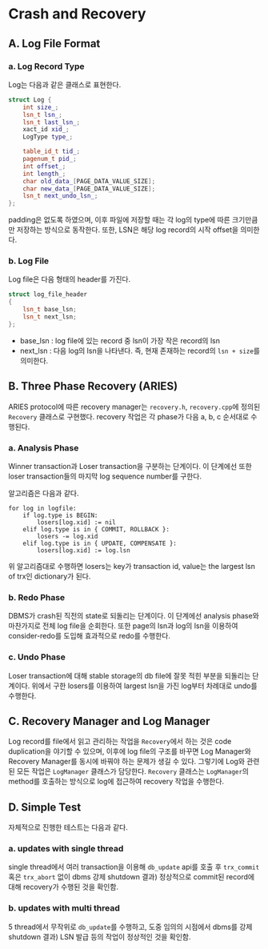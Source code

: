 # Crash and Recovery

## A. Log File Format
### a. Log Record Type
Log는 다음과 같은 클래스로 표현한다.

```c++
struct Log {
    int size_;
    lsn_t lsn_;
    lsn_t last_lsn_;
    xact_id xid_;
    LogType type_;

    table_id_t tid_;
    pagenum_t pid_;
    int offset_;
    int length_;
    char old_data_[PAGE_DATA_VALUE_SIZE];
    char new_data_[PAGE_DATA_VALUE_SIZE];
    lsn_t next_undo_lsn_;
};
```
padding은 없도록 하였으며, 이후 파일에 저장할 때는 각 log의 type에 따른 크기만큼만 저장하는 방식으로 동작한다. 또한, LSN은 해당 log record의 시작 offset을 의미한다.

### b. Log File
Log file은 다음 형태의 header를 가진다.

```c++
struct log_file_header
{
    lsn_t base_lsn;
    lsn_t next_lsn;
};
```

- base_lsn : log file에 있는 record 중 lsn이 가장 작은 record의 lsn
- next_lsn : 다음 log의 lsn을 나타낸다. 즉, 현재 존재하는 record의 `lsn + size`를 의미한다.

## B. Three Phase Recovery (ARIES)
ARIES protocol에 따른 recovery manager는 `recovery.h`, `recovery.cpp`에 정의된 `Recovery` 클래스로 구현했다. recovery 작업은 각 phase가 다음 a, b, c 순서대로 수행된다.

### a. Analysis Phase
Winner transaction과 Loser transaction을 구분하는 단계이다. 이 단계에선 또한 loser transaction들의 마지막 log sequence number를 구한다.

알고리즘은 다음과 같다.

```
for log in logfile:
    if log.type is BEGIN:
        losers[log.xid] := nil
    elif log.type is in { COMMIT, ROLLBACK }:
        losers -= log.xid
    elif log.type is in { UPDATE, COMPENSATE }:
        losers[log.xid] := log.lsn
```

위 알고리즘대로 수행하면 losers는 key가 transaction id, value는 the largest lsn of trx인 dictionary가 된다.

### b. Redo Phase
DBMS가 crash된 직전의 state로 되돌리는 단계이다. 이 단계에선 analysis phase와 마찬가지로 전체 log file을 순회한다. 또한 page의 lsn과 log의 lsn을 이용하여 consider-redo를 도입해 효과적으로 redo를 수행한다.

### c. Undo Phase
Loser transaction에 대해 stable storage의 db file에 잘못 적힌 부분을 되돌리는 단계이다. 위에서 구한 losers를 이용하여 largest lsn을 가진 log부터 차례대로 undo를 수행한다.

## C. Recovery Manager and Log Manager
Log record를 file에서 읽고 관리하는 작업을 `Recovery`에서 하는 것은 code duplication을 야기할 수 있으며, 이후에 log file의 구조를 바꾸면 Log Manager와 Recovery Manager를 동시에 바꿔야 하는 문제가 생길 수 있다. 그렇기에 Log와 관련된 모든 작업은 `LogManager` 클래스가 담당한다. `Recovery` 클래스는 `LogManager`의 method를 호출하는 방식으로 log에 접근하여 recovery 작업을 수행한다.

## D. Simple Test
자체적으로 진행한 테스트는 다음과 같다.

### a. updates with single thread
single thread에서 여러 transaction을 이용해 `db_update` api를 호출 후 `trx_commit` 혹은 `trx_abort` 없이 dbms 강제 shutdown
결과) 정상적으로 commit된 record에 대해 recovery가 수행된 것을 확인함.

### b. updates with multi thread
5 thread에서 무작위로 `db_update`를 수행하고, 도중 임의의 시점에서 dbms를 강제 shutdown
결과) LSN 발급 등의 작업이 정상적인 것을 확인함.
